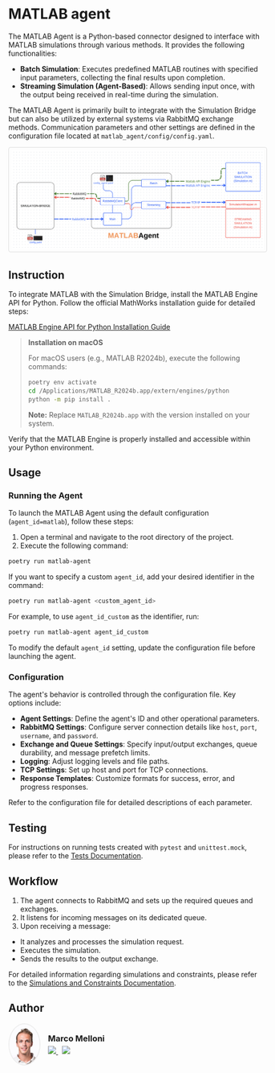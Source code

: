 # MATLAB agent

The MATLAB Agent is a Python-based connector designed to interface with MATLAB simulations through various methods. It provides the following functionalities:

- **Batch Simulation**: Executes predefined MATLAB routines with specified input parameters, collecting the final results upon completion.
- **Streaming Simulation (Agent-Based)**: Allows sending input once, with the output being received in real-time during the simulation.

The MATLAB Agent is primarily built to integrate with the Simulation Bridge but can also be utilized by external systems via RabbitMQ exchange methods. Communication parameters and other settings are defined in the configuration file located at `matlab_agent/config/config.yaml`.

<div align="center">
  <img src="matlab_agent/images/structure.png" alt="MATLAB Agent Structure" width="600" style="border: 1px solid #ddd; border-radius: 4px; padding: 5px;">
</div>

## Instruction

To integrate MATLAB with the Simulation Bridge, install the MATLAB Engine API for Python. Follow the official MathWorks installation guide for detailed steps:

[MATLAB Engine API for Python Installation Guide](https://www.mathworks.com/help/matlab/matlab-engine-for-python.html)

> **Installation on macOS**
>
> For macOS users (e.g., MATLAB R2024b), execute the following commands:
>
> ```bash
> poetry env activate
> cd /Applications/MATLAB_R2024b.app/extern/engines/python
> python -m pip install .
> ```
>
> **Note:** Replace `MATLAB_R2024b.app` with the version installed on your system.

Verify that the MATLAB Engine is properly installed and accessible within your Python environment.

## Usage

### Running the Agent

To launch the MATLAB Agent using the default configuration (`agent_id=matlab`), follow these steps:

1. Open a terminal and navigate to the root directory of the project.
2. Execute the following command:

```bash
poetry run matlab-agent
```

If you want to specify a custom `agent_id`, add your desired identifier in the command:

```bash
poetry run matlab-agent <custom_agent_id>
```

For example, to use `agent_id_custom` as the identifier, run:

```bash
poetry run matlab-agent agent_id_custom
```

To modify the default `agent_id` setting, update the configuration file before launching the agent.

### Configuration

The agent's behavior is controlled through the configuration file. Key options include:

- **Agent Settings**: Define the agent's ID and other operational parameters.
- **RabbitMQ Settings**: Configure server connection details like `host`, `port`, `username`, and `password`.
- **Exchange and Queue Settings**: Specify input/output exchanges, queue durability, and message prefetch limits.
- **Logging**: Adjust logging levels and file paths.
- **TCP Settings**: Set up host and port for TCP connections.
- **Response Templates**: Customize formats for success, error, and progress responses.

Refer to the configuration file for detailed descriptions of each parameter.

## Testing

For instructions on running tests created with `pytest` and `unittest.mock`, please refer to the [Tests Documentation](tests/README.md).

## Workflow

1. The agent connects to RabbitMQ and sets up the required queues and exchanges.
2. It listens for incoming messages on its dedicated queue.
3. Upon receiving a message:

- It analyzes and processes the simulation request.
- Executes the simulation.
- Sends the results to the output exchange.

For detailed information regarding simulations and constraints, please refer to the [Simulations and Constraints Documentation](matlab_agent/docs/README.md).

## Author

<div align="left" style="display: flex; align-items: center; gap: 15px;">
  <img src="matlab_agent/images/profile.jpg" width="60" style="border-radius: 50%; border: 2px solid #eee;"/>
  <div>
   <h3 style="margin: 0;">Marco Melloni</h3>
   <div style="margin-top: 5px;">
    <a href="https://www.linkedin.com/in/marco-melloni/">
      <img src="https://img.shields.io/badge/LinkedIn-Connect-blue?style=flat-square&logo=linkedin"/>
    </a>
    <a href="https://github.com/marcomelloni" style="margin-left: 8px;">
      <img src="https://img.shields.io/badge/GitHub-Profile-black?style=flat-square&logo=github"/>
    </a>
   </div>
  </div>
</div>

